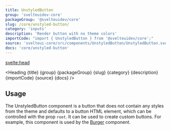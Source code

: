 ```yaml
---
title: UnstyledButton
group: 'svelteuidev-core'
packageGroup: '@svelteuidev/core'
slug: /core/unstyled-button/
category: 'inputs'
description: 'Render button with no theme colors'
importCode: "import { UnstyledButton } from '@svelteuidev/core';"
source: 'svelteui-core/src/components/UnstyledButton/UnstyledButton.svelte'
docs: 'core/unstyled-button'
---
```


<script lang="ts">
  import { Demo, UnstyledButtonDemos } from '@svelteuidev/demos';
	import { Heading } from "$lib/components";
  import { base } from '$app/paths';
</script>

<svelte:head>
  <title>{title} - SvelteUI</title>
</svelte:head>

<Heading {title} {group} {packageGroup} {slug} {category} {description} {importCode} {source} {docs} />

## Usage

The UnstyledButton component is a button that does not contain any styles from the theme and defaults to a button HTML element, which can be controlled with the prop `root`. It can be used to create custom buttons. For example, this component is used by the [Burger]({base}/core/burger) component.

<Demo demo={UnstyledButtonDemos.usage} />

